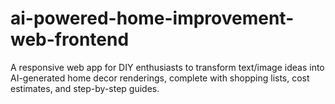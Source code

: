 # ai-powered-home-improvement-web-frontend
A responsive web app for DIY enthusiasts to transform text/image ideas into AI-generated home decor renderings, complete with shopping lists, cost estimates, and step-by-step guides.
